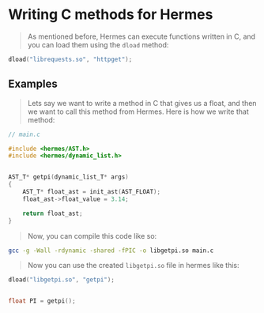 # Writing C methods for Hermes
> As mentioned before, Hermes can execute functions written in C, and you can
> load them using the `dload` method:
```C
dload("librequests.so", "httpget");
```

## Examples
> Lets say we want to write a method in C that gives us a float, and then
> we want to call this method from Hermes.
> Here is how we write that method:
```C
// main.c

#include <hermes/AST.h>
#include <hermes/dynamic_list.h>


AST_T* getpi(dynamic_list_T* args)
{
    AST_T* float_ast = init_ast(AST_FLOAT);
    float_ast->float_value = 3.14;

    return float_ast;
}
```
> Now, you can compile this code like so:
```bash
gcc -g -Wall -rdynamic -shared -fPIC -o libgetpi.so main.c
```

> Now you can use the created `libgetpi.so` file in hermes like this:
```C
dload("libgetpi.so", "getpi");


float PI = getpi();
```
